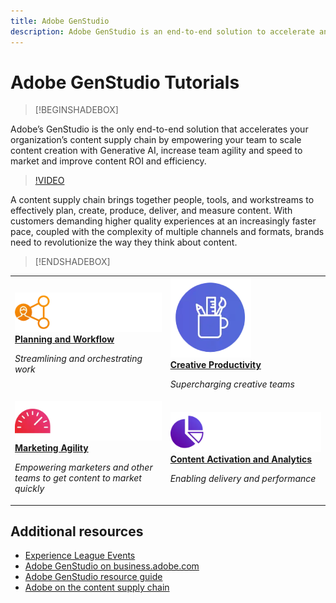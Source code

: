 ```yaml
---
title: Adobe GenStudio
description: Adobe GenStudio is an end-to-end solution to accelerate and simplify your content supply chain with generative AI and intelligent automation.
---
```


# Adobe GenStudio Tutorials

<!-- 
![Adobe GenStudio](/help/assets/adobe-genstudio-main.webp) 
-->

>[!BEGINSHADEBOX]

Adobe’s GenStudio is the only end-to-end solution that accelerates your organization’s content supply chain by empowering your team to scale content creation with Generative AI, increase team agility and speed to market and improve content ROI and efficiency.

>[!VIDEO](https://video.tv.adobe.com/v/3424114?quality=12&learn=on)

A content supply chain brings together people, tools, and workstreams to effectively plan, create, produce, deliver, and measure content. With customers demanding higher quality experiences at an increasingly faster pace, coupled with the complexity of multiple channels and formats, brands need to revolutionize the way they think about content.

>[!ENDSHADEBOX]

<table>
    <tr style="border: 0;">
      <td>
        <a href="https://experienceleague.corp.adobe.com/docs/adobe-genstudio/tutorials/workflow-and-planning.html">
        <img alt="Planning and Workflow" src="./../assets/planning-workflow.webp">
        </a>
        <div>
        <a href="https://experienceleague.corp.adobe.com/docs/adobe-genstudio/tutorials/workflow-and-planning.html">
        <strong>Planning and Workflow</strong>
        </a>
        </div>
        <p>
        <em>Streamlining and orchestrating work</em>
        <p>
      </td>
      <td>
        <a href="https://experienceleague.corp.adobe.com/docs/adobe-genstudio/tutorials/creative-productivity.html">
        <img alt="Creative Productivity" src="./../assets/creative-productivity.png">
        </a>
        <div>
        <a href="https://experienceleague.corp.adobe.com/docs/adobe-genstudio/tutorials/creative-productivity.html">
        <strong>Creative Productivity</strong>
        </a>
        </div>
        <p>
        <em>Supercharging creative teams</em>
        <p>
      </td>
    </tr>
    <tr style="border: 0;">
      <td>
        <a href="https://experienceleague.corp.adobe.com/docs/adobe-genstudio/tutorials/marketing-agility.html">
        <img alt="Marketing Agility" src="./../assets/marketing-agility.webp">
        </a>
        <div>
        <a href="https://experienceleague.corp.adobe.com/docs/adobe-genstudio/tutorials/marketing-agility.html">
        <strong>Marketing Agility</strong>
        </a>
        </div>
        <p>
        <em>Empowering marketers and other teams to get content to  market quickly</em>
        <p>
      </td>
      <td>
        <a href="https://experienceleague.corp.adobe.com/docs/adobe-genstudio/tutorials/delivery-and-activation.html">
        <img alt="Content Activation and Analytics" src="./../assets/content-activation-analytics.webp">
        </a>
        <div>
        <a href="https://experienceleague.corp.adobe.com/docs/adobe-genstudio/tutorials/delivery-and-activation.html">
        <strong>Content Activation and Analytics</strong>
        </a>
        </div>
        <p>
        <em>Enabling delivery and performance</em>
        <p>
      </td>
    </tr>
</table>


## Additional resources

* [Experience League Events](https://experienceleague.adobe.com/events/)
* [Adobe GenStudio on business.adobe.com](https://business.adobe.com/solutions/adobe-genstudio.html)
* [Adobe GenStudio resource guide](https://business.adobe.com/resources/sdk/getting-started-with-adobe-genstudio.html)
* [Adobe on the content supply chain](https://business.adobe.com/resources/webinars/adobe-on-the-content-supply-chain.html)